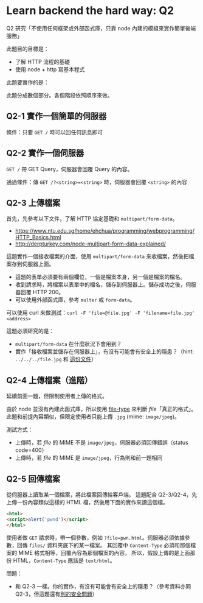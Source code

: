 # Learn backend the hard way: Q2

Q2 研究「不使用任何框架或外部函式庫，只靠 node 內建的模組來實作簡單後端服務」

此題目的目標是：

- 了解 HTTP 流程的基礎
- 使用 node + http 寫基本程式

此題要實作的是：

此題分成數個部分。各個階段依照順序來做。

## Q2-1 實作一個簡單的伺服器

條件：只要 `GET /` 時可以回任何訊息即可

## Q2-2 實作一個伺服器

`GET /` 帶 GET Query，伺服器會回覆 Query 的內容。

通過條件：傳 `GET /?<string>=<string>` 時，伺服器會回覆 `<string>` 的內容

## Q2-3 上傳檔案

首先，先參考以下文件，了解 HTTP 協定基礎和 `multipart/form-data`。

- https://www.ntu.edu.sg/home/ehchua/programming/webprogramming/HTTP_Basics.html
- http://derpturkey.com/node-multipart-form-data-explained/

這題實作一個接收檔案的介面，使用 `multipart/form-data` 來收檔案，然後把檔案存到伺服器上面。

- 這題的表單必須要有兩個欄位，一個是檔案本身，另一個是檔案的檔名。
- 收到請求時，將檔案以表單中的檔名，儲存到伺服器上。儲存成功之後，伺服器回覆 HTTP 200。
- 可以使用外部函式庫，參考 `multer` 或 `form-data`。

可以使用 curl 來做測試：`curl -F 'file=@file.jpg' -F 'filename=file.jpg' <address>`

這題必須研究的是：

- `multipart/form-data` 在什麼狀況下會用到？
- 實作「接收檔案並儲存在伺服器上」，有沒有可能會有安全上的隱患？（hint: `../../../file.jpg` 和 [這份文件](https://www.owasp.org/index.php/Path_Traversal)）

## Q2-4 上傳檔案（進階）

延續前面一題，但限制使用者上傳的格式。

由於 node 並沒有內建此函式庫，所以使用 [file-type](https://github.com/sindresorhus/file-type) 來判斷 _file_「真正的格式」。
此題和前提內容類似，但限定使用者只能上傳 `.jpg` (mime: `image/jpeg`)。

測試方式：

- 上傳時，若 _file_ 的 MIME 不是 `image/jpeg`，伺服器必須回傳錯誤（status code=400）
- 上傳時，若 _file_ 的 MIME 是 `image/jpeg`，行為則和前一題相同

## Q2-5 回傳檔案

從伺服器上讀取某一個檔案，將此檔案回傳給客戶端。
這題配合 Q2-3/Q2-4，先上傳一份內容類似這樣的 HTML 檔，然後用下面的實作來讀這個檔。

```html
<html>
<script>alert('pwnd')</script>
</html>
```

使用者做 `GET` 請求時，帶一個參數，例如 `?file=pwn.html`。伺服器必須依據參數，回傳 `files/` 資料夾底下的某一檔案。
其回覆中 `Content-Type` 必須和那個檔案的 MIME 格式相等，回覆內容為那個檔案的內容。
所以，假設上傳的是上面那份 HTML，`Content-Type` 應該是 `text/html`。

問題：

- 和 Q2-3 一樣。你的實作，有沒有可能會有安全上的隱患？（參考資料亦同 Q2-3，但這題還有[別的安全問題](https://www.owasp.org/index.php/Cross-site_Scripting_(XSS))）
